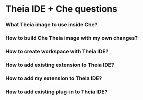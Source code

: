 # Theia IDE + Che questions

### What Theia image to use inside Che?

### How to build Che Theia image with my own changes?

### How to create workspace with Theia IDE?

### How to add existing extension to Theia IDE?

### How to add my extension to Theia IDE?

### How to add existing plug-in to Theia IDE?
